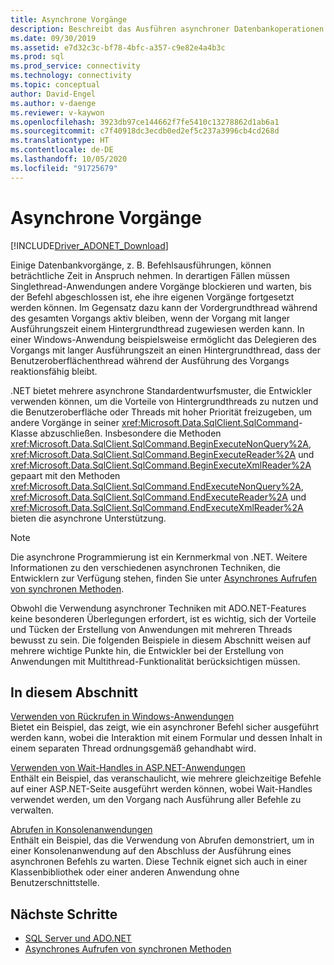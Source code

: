 ```yaml
---
title: Asynchrone Vorgänge
description: Beschreibt das Ausführen asynchroner Datenbankoperationen mithilfe einer API, die auf der Grundlage des von .NET Framework verwendeten asynchronen Modells entwickelt wurde.
ms.date: 09/30/2019
ms.assetid: e7d32c3c-bf78-4bfc-a357-c9e82e4a4b3c
ms.prod: sql
ms.prod_service: connectivity
ms.technology: connectivity
ms.topic: conceptual
author: David-Engel
ms.author: v-daenge
ms.reviewer: v-kaywon
ms.openlocfilehash: 3923db97ce144662f7fe5410c13278862d1ab6a1
ms.sourcegitcommit: c7f40918dc3ecdb0ed2ef5c237a3996cb4cd268d
ms.translationtype: HT
ms.contentlocale: de-DE
ms.lasthandoff: 10/05/2020
ms.locfileid: "91725679"
---
```

# <a name="asynchronous-operations"></a>Asynchrone Vorgänge

[!INCLUDE[Driver_ADONET_Download](../../../includes/driver_adonet_download.md)]

Einige Datenbankvorgänge, z. B. Befehlsausführungen, können beträchtliche Zeit in Anspruch nehmen. In derartigen Fällen müssen Singlethread-Anwendungen andere Vorgänge blockieren und warten, bis der Befehl abgeschlossen ist, ehe ihre eigenen Vorgänge fortgesetzt werden können. Im Gegensatz dazu kann der Vordergrundthread während des gesamten Vorgangs aktiv bleiben, wenn der Vorgang mit langer Ausführungszeit einem Hintergrundthread zugewiesen werden kann. In einer Windows-Anwendung beispielsweise ermöglicht das Delegieren des Vorgangs mit langer Ausführungszeit an einen Hintergrundthread, dass der Benutzeroberflächenthread während der Ausführung des Vorgangs reaktionsfähig bleibt.  
  
.NET bietet mehrere asynchrone Standardentwurfsmuster, die Entwickler verwenden können, um die Vorteile von Hintergrundthreads zu nutzen und die Benutzeroberfläche oder Threads mit hoher Priorität freizugeben, um andere Vorgänge in seiner <xref:Microsoft.Data.SqlClient.SqlCommand>-Klasse abzuschließen. Insbesondere die Methoden <xref:Microsoft.Data.SqlClient.SqlCommand.BeginExecuteNonQuery%2A>, <xref:Microsoft.Data.SqlClient.SqlCommand.BeginExecuteReader%2A> und <xref:Microsoft.Data.SqlClient.SqlCommand.BeginExecuteXmlReader%2A> gepaart mit den Methoden <xref:Microsoft.Data.SqlClient.SqlCommand.EndExecuteNonQuery%2A>, <xref:Microsoft.Data.SqlClient.SqlCommand.EndExecuteReader%2A> und <xref:Microsoft.Data.SqlClient.SqlCommand.EndExecuteXmlReader%2A> bieten die asynchrone Unterstützung.  
  
> [!NOTE]
>  Die asynchrone Programmierung ist ein Kernmerkmal von .NET. Weitere Informationen zu den verschiedenen asynchronen Techniken, die Entwicklern zur Verfügung stehen, finden Sie unter [Asynchrones Aufrufen von synchronen Methoden](/dotnet/standard/asynchronous-programming-patterns/calling-synchronous-methods-asynchronously).  
  
Obwohl die Verwendung asynchroner Techniken mit ADO.NET-Features keine besonderen Überlegungen erfordert, ist es wichtig, sich der Vorteile und Tücken der Erstellung von Anwendungen mit mehreren Threads bewusst zu sein. Die folgenden Beispiele in diesem Abschnitt weisen auf mehrere wichtige Punkte hin, die Entwickler bei der Erstellung von Anwendungen mit Multithread-Funktionalität berücksichtigen müssen.  
  
## <a name="in-this-section"></a>In diesem Abschnitt  
[Verwenden von Rückrufen in Windows-Anwendungen](windows-applications-callbacks.md)  
Bietet ein Beispiel, das zeigt, wie ein asynchroner Befehl sicher ausgeführt werden kann, wobei die Interaktion mit einem Formular und dessen Inhalt in einem separaten Thread ordnungsgemäß gehandhabt wird.  
  
[Verwenden von Wait-Handles in ASP.NET-Anwendungen](aspnet-apps-use-wait-handles.md)  
Enthält ein Beispiel, das veranschaulicht, wie mehrere gleichzeitige Befehle auf einer ASP.NET-Seite ausgeführt werden können, wobei Wait-Handles verwendet werden, um den Vorgang nach Ausführung aller Befehle zu verwalten.  
  
[Abrufen in Konsolenanwendungen](poll-console-applications.md)  
Enthält ein Beispiel, das die Verwendung von Abrufen demonstriert, um in einer Konsolenanwendung auf den Abschluss der Ausführung eines asynchronen Befehls zu warten. Diese Technik eignet sich auch in einer Klassenbibliothek oder einer anderen Anwendung ohne Benutzerschnittstelle.  
  
## <a name="next-steps"></a>Nächste Schritte
- [SQL Server und ADO.NET](index.md)
- [Asynchrones Aufrufen von synchronen Methoden](/dotnet/standard/asynchronous-programming-patterns/calling-synchronous-methods-asynchronously)